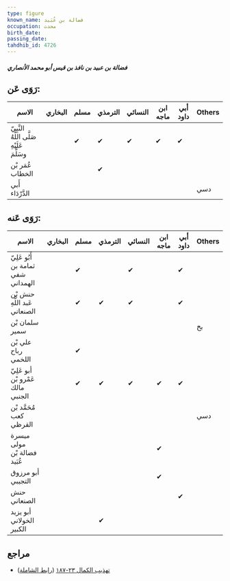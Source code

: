 ```yaml
---
type: figure
known_name: فضالة بن عُبَيد
occupation: محدث
birth_date:
passing_date:
tahdhib_id: 4726
---
```

##### فضالة بن عبيد بن نافذ بن قيس أبو محمد الأنصاري

## رَوَى عَن:
| الاسم                                      | البخاري | مسلم | الترمذي | النسائي | ابن ماجه | أبي داود | Others |
| ------------------------------------------ | ------- | ---- | ------- | ------- | -------- | -------- | ------ |
| النَّبِيّ صَلَّى اللَّهُ عَلَيْهِ وسَلَّمَ |         | ✔    | ✔       | ✔       | ✔        | ✔        |        |
| عُمَر بْن الخطاب                           |         |      | ✔       |         |          |          |        |
| أَبي الدَّرْدَاء                           |         |      |         |         |          |          | دسي    |
## رَوَى عَنه:
| الاسم                              | البخاري | مسلم | الترمذي | النسائي | ابن ماجه | أبي داود | Others |
| ---------------------------------- | ------- | ---- | ------- | ------- | -------- | -------- | ------ |
| أَبُو عَلِيّ ثمامة بن شفي الهمداني |         | ✔    |         | ✔       |          | ✔        |        |
| حنش بْن عَبد اللَّهِ الصنعاني      |         | ✔    | ✔       | ✔       |          | ✔        |        |
| سلمان بْن سمير                     |         |      |         |         |          |          | بخ     |
| علي بْن رباح اللخمي                |         | ✔    |         |         |          |          |        |
| أبو عَلِيّ عَمْرو بْن مالك الجنبي  |         | ✔    | ✔       | ✔       | ✔        | ✔        |        |
| مُحَمَّد بْن كعب القرظي            |         |      |         |         |          |          | دسي    |
| ميسرة مولى فضالة بْن عُبَيد        |         |      |         |         | ✔        |          |        |
| أبو مرزوق التجيبي                  |         |      |         |         | ✔        |          |        |
| حنش الصنعاني                       |         |      |         |         |          | ✔        |        |
| أبو يزيد الخولاني الكبير           |         |      | ✔       |         |          |          |        |
## مراجع
- [تهذيب الكمال ٢٣-١٨٧](obsidian://open?vault=Tahdhib-al-Kamal&file=Figures/٤٧٢٦-فضالة%20بن%20عبيد%20بن%20نافذ%20بن%20قيس%20أبو%20محمد%20الأنصاري) ([رابط الشاملة](https://shamela.ws/book/3722/12074))